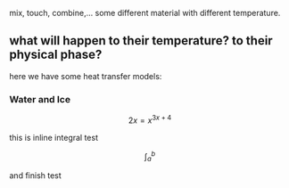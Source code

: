 mix, touch, combine,... some different material with different temperature.
## what will happen to their temperature? to their physical phase?

here we have some heat transfer models:

### Water and Ice

       

```math
2x = x^{3x +4}
```
this is inline integral test
```math
\int_{a}^{b}
 ```
 and finish test

